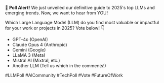 🤔 **Poll Alert!** We just unveiled our definitive guide to 2025's top LLMs and emerging trends. Now, we want to hear from YOU!

Which Large Language Model (LLM) do you find most valuable or impactful for your work or projects in 2025? Vote below! 👇

*   GPT-4o (OpenAI)
*   Claude Opus 4 (Anthropic)
*   Gemini (Google)
*   LLaMA 3 (Meta)
*   Mistral AI (Mixtral, etc.)
*   Another LLM (Tell us which in the comments!)

#LLMPoll #AICommunity #TechPoll #Vote #FutureOfWork